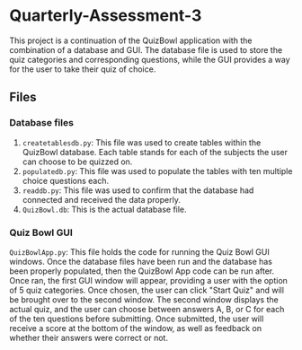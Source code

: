 # Quarterly-Assessment-3
This project is a continuation of the QuizBowl application with the combination of a database and GUI. The database file is used to store the quiz categories and corresponding questions, while the GUI provides a way for the user to take their quiz of choice.

## Files
### Database files
1. `createtablesdb.py`: This file was used to create tables within the QuizBowl database. Each table stands for each of the subjects the user can choose to be quizzed on.
2. `populatedb.py`: This file was used to populate the tables with ten multiple choice questions each.
3. `readdb.py`: This file was used to confirm that the database had connected and received the data properly.
4. `QuizBowl.db`: This is the actual database file.

### Quiz Bowl GUI
`QuizBowlApp.py`: This file holds the code for running the Quiz Bowl GUI windows. Once the database files have been run and the database has been properly populated, then the QuizBowl App code can be run after. Once ran, the first GUI window will appear, providing a user with the option of 5 quiz categories. Once chosen, the user can click "Start Quiz" and will be brought over to the second window. The second window displays the actual quiz, and the user can choose between answers A, B, or C for each of the ten questions before submitting. Once submitted, the user will receive a score at the bottom of the window, as well as feedback on whether their answers were correct or not.
